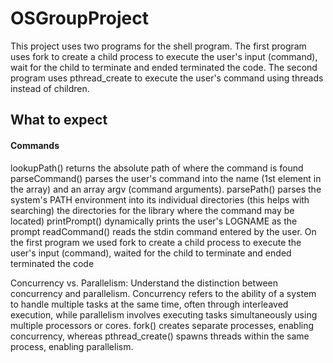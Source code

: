 # OSGroupProject
This project uses two programs for the shell program. The first program uses fork to create a child process to execute the user's input (command), wait for the child to terminate and ended terminated the code. The second program uses pthread_create to execute the user's command using threads instead of children.

## What to expect



#### Commands
lookupPath() returns the absolute path of where the command is found
parseCommand() parses the user's command into the name (1st element in the array) and an array argv (command arguments). 
parsePath() parses the system's PATH environment into its individual directories (this helps with searching) the directories for the library where the command may be located)
printPrompt() dynamically prints the user's LOGNAME as the prompt
readCommand() reads the stdin command entered by the user. On the first program we used fork to create a child process to execute the user's input (command), waited for the child to terminate and ended terminated the code

Concurrency vs. Parallelism: Understand the distinction between concurrency and parallelism. Concurrency refers to the ability of a system to handle multiple tasks at the same time, often through interleaved execution, while parallelism involves executing tasks simultaneously using multiple processors or cores. fork() creates separate processes, enabling concurrency, whereas pthread_create() spawns threads within the same process, enabling parallelism.
